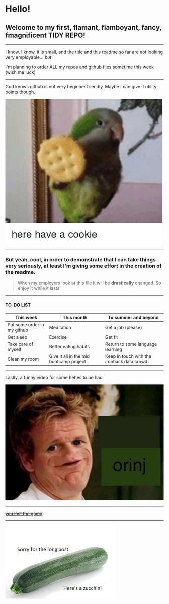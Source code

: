 # Hello!
## Welcome to my first, flamant, flamboyant, fancy, fmagnificent **TIDY REPO**!

***

I know, I know, it is small, and the title and this readme so far are not looking very employable... *but*

I'm planning to order ALL my repos and github files sometime this week (wish me luck)

***

God knows github is not very beginner friendly. Maybe I can give it utility points though.

![alt text](https://github.com/JosepTrota/Oh-so-tidy/blob/main/For%20the%20very%20serious%20readme/here-have-a-cookie-30238459.png "You discovered the title remainder text. Hooray! You can have TWO cookies ;)")

***

### But yeah, cool, in order to demonstrate that I can take things very seriously, at least I'm giving some effort in the creation of the readme.

> When my employers look at this file it will be **drastically** changed. So enjoy it while it lasts!

***

#### TO-DO LIST
This week | This month | To summer and beyond
--- | --- | ---
Put some order in my github | Meditation | Get a job (please)
Get sleep | Exercise | Get fit
Take care of myself | Better eating habits | Return to some language learning
Clean my room | Give it all in the mid bootcamp project | Keep in touch with the ironhack data crowd

***

Lastly, a funny video for some hehes to be had

[![IMAGE ALT TEXT HERE (shhhhh it's a secret, if you want more cookies don't tell anyone)](https://github.com/JosepTrota/Oh-so-tidy/blob/main/For%20the%20very%20serious%20readme/ramsey%20orinj.jpg)](https://www.youtube.com/watch?v=dQw4w9WgXcQ)

***
[~~you lost the game~~](http://ilostthegame.org/)
***


![alt text](https://github.com/JosepTrota/Oh-so-tidy/blob/main/For%20the%20very%20serious%20readme/zucchini.jpg "Just grab the whole cookie plate and go already!")
